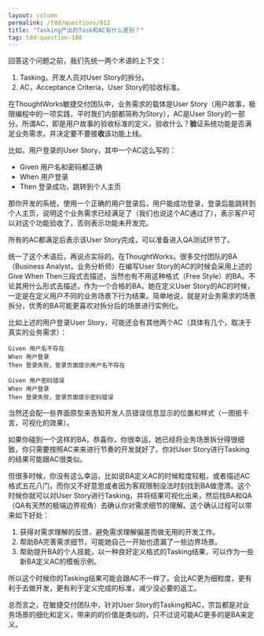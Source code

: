 ```yaml
---
layout: column
permalink: /tdd/questions/012
title: "Tasking产出的Task和AC有什么差别？"
tag: tdd-question-100
---
```


回答这个问题之前，我们先统一两个术语的上下文：

1. Tasking，开发人员对User Story的拆分。
2. AC，Acceptance Criteria，User Story的验收标准。

在ThoughtWorks敏捷交付团队中，业务需求的载体是User Story（用户故事，极限编程中的一项实践，平时我们内部都简称为Story），AC是User Story的一部分。所谓AC，即是用户故事的验收标准的定义，验收什么？**验**证系统功能是否满足业务需求，并决定要不要接**收**该功能上线。

比如，用户登录的User Story，其中一个AC这么写的：

- Given 用户名和密码都正确
- When 用户登录
- Then 登录成功，跳转到个人主页

那你开发的系统，使用一个正确的用户登录后，用户能成功登录，登录后能跳转到个人主页，说明这个业务需求已经满足了（我们也说这个AC通过了），表示客户可以对这个功能验收了，否则表示功能未开发完。

所有的AC都满足后表示该User Story完成，可以准备进入QA测试环节了。

统一了这个术语后，再说点实际的。在ThoughtWorks，很多交付团队的BA（Business Analyst，业务分析师）在编写User Story的AC的时候会采用上述的Give When Then三段式去描述，当然也有不用这种格式（Free Style）的BA。不论其用什么形式去描述，作为一个合格的BA，她在定义User Story的AC的时候，一定是在定义用户不同的业务场景下行为结果。简单地说，就是对业务需求的场景拆分，优秀的BA可能更喜欢对拆分后的场景进行实例化。

比如上述的用户登录User Story，可能还会有其他两个AC（具体有几个，取决于真实的业务需求）：

```
Given 用户名不存在
When 用户登录
Then 登录失败，登录页面提示用户名不存在
```


```
Given 用户密码错误
When 用户登录
Then 登录失败，登录页面提示密码错误
```

当然还会配一些界面原型来告知开发人员错误信息显示的位置和样式（一图抵千言，可视化的效果）。

如果你碰到一个这样的BA，恭喜你，你很幸运，她已经将业务场景拆分得很细致，你只需要按照AC来来进行节奏的开发就好了。你对User Story进行Tasking的结果可能跟AC很类似。

但很多时候，你没有这么幸运，比如说BA定义AC的时候粒度较粗，或者描述AC格式五花八门，而你又不好意思或者因为客观限制没法时刻找到BA做澄清。这个时候你就可以对User Story进行Tasking，并将结果可视化出来，然后找BA和QA（QA有天然的极端边界视角）去确认你对需求细节的理解。这个确认过程可以带来如下好处：

1. 获得对需求理解的反馈，避免需求理解偏差而做无用的开发工作。
2. 帮助BA完善需求细节，可能她自己一开始也遗漏了一些边界场景。
3. 帮助提升BA的个人技能，以一种良好定义格式的Tasking结果，可以作为一些新BA定义AC的模板示例。

所以这个时候你的Tasking结果可能会跟AC不一样了。会比AC更为细粒度，更有利于去做开发，更有利于定义完成的标准，减少没必要的返工。


总而言之，在敏捷交付团队中，针对User Story的Tasking和AC，宗旨都是对业务场景的细化和定义，带来的的价值是类似的，只不过说可能AC更多的是BA来定义。